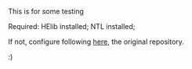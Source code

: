 This is for some testing

Required:
  HElib installed;
  NTL installed;

If not, configure following [here](https://github.com/qdm12/hbc), the original repository.

:)
